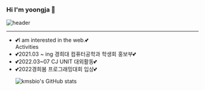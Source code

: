 ### Hi I'm yoongja 👋
![header](https://capsule-render.vercel.app/api?type=egg&color=gradient&height=300&section=header&text=yoongja&fontSize=90)

***

<ul style="list-style-type:disc;">
  <li>💕I am interested in the web.💕</li>
  Activities
  <li>💕2021.03 ~ ing 경희대 컴퓨터공학과 학생회 홍보부💕</li>
  <li>💕2022.03~07 CJ UNIT 대외활동💕</li>
  <li>💕2022경희봄 프로그래밍대회 입상💕</li>

  

![kmsbio's GitHub stats](https://github-readme-stats.vercel.app/api?username=yoongja)

